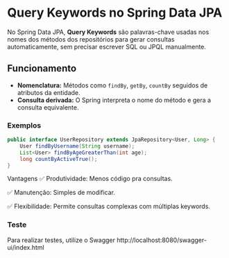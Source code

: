 # Query Keywords no Spring Data JPA

No Spring Data JPA, **Query Keywords** são palavras-chave usadas nos nomes dos métodos dos repositórios para gerar consultas automaticamente, sem precisar escrever SQL ou JPQL manualmente.

## Funcionamento

- **Nomenclatura:** Métodos como `findBy`, `getBy`, `countBy` seguidos de atributos da entidade.
- **Consulta derivada:** O Spring interpreta o nome do método e gera a consulta equivalente.

### Exemplos

```java
public interface UserRepository extends JpaRepository<User, Long> {
    User findByUsername(String username);
    List<User> findByAgeGreaterThan(int age);
    long countByActiveTrue();
}
```

Vantagens
✅ Produtividade: Menos código pra consultas.

✅ Manutenção: Simples de modificar.

✅ Flexibilidade: Permite consultas complexas com múltiplas keywords.

### Teste
Para realizar testes, utilize o Swagger
http://localhost:8080/swagger-ui/index.html
